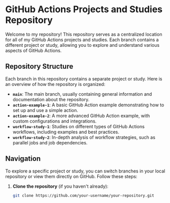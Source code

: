 # GitHub Actions Projects and Studies Repository

Welcome to my repository! This repository serves as a centralized location for all of my GitHub Actions projects and studies. Each branch contains a different project or study, allowing you to explore and understand various aspects of GitHub Actions.

## Repository Structure

Each branch in this repository contains a separate project or study. Here is an overview of how the repository is organized:

- **`main`**: The main branch, usually containing general information and documentation about the repository.
- **`action-example-1`**: A basic GitHub Action example demonstrating how to set up and use a simple action.
- **`action-example-2`**: A more advanced GitHub Action example, with custom configurations and integrations.
- **`workflow-study-1`**: Studies on different types of GitHub Actions workflows, including examples and best practices.
- **`workflow-study-2`**: In-depth analysis of workflow strategies, such as parallel jobs and job dependencies.

## Navigation

To explore a specific project or study, you can switch branches in your local repository or view them directly on GitHub. Follow these steps:

1. **Clone the repository** (if you haven't already):
   ```bash
   git clone https://github.com/your-username/your-repository.git
